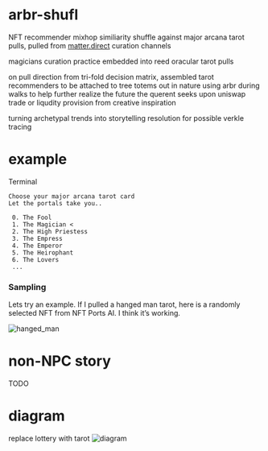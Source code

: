 # arbr-shufl
NFT recommender mixhop similiarity shuffle against major arcana tarot pulls, pulled from [matter.direct](are.na.com/matter-direct) curation channels

magicians curation practice embedded into reed oracular tarot pulls

on pull direction from tri-fold decision matrix, assembled tarot recommenders to be attached to tree totems out in nature using arbr during walks to help further realize the future the querent seeks upon uniswap trade or liqudity provision from creative inspiration

turning archetypal trends into storytelling resolution for possible verkle tracing

# example

Terminal
```
Choose your major arcana tarot card
Let the portals take you..

 0. The Fool 
 1. The Magician <
 2. The High Priestess
 3. The Empress
 4. The Emperor
 5. The Heirophant
 6. The Lovers
 ...

```

### Sampling
Lets try an example. If I pulled a hanged man tarot, here is a randomly selected NFT from NFT Ports AI. I think it’s working.

![hanged_man](https://storage.googleapis.com/sentinel-nft/raw-assets/826ba7bd6e5b4cfb2a68b82c96bf3342685580080f3b9c3fd930a844da4b8a57.jpeg)

# non-NPC story
TODO

# diagram
replace lottery with tarot
![diagram](https://developer.algorand.org/docs/imgs/algorand_consensus-1.png)
